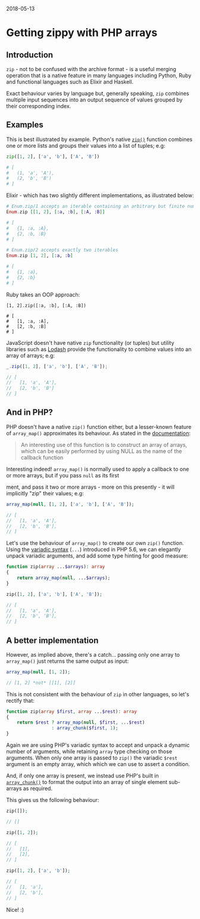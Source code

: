 2018-05-13

# Getting zippy with PHP arrays

## Introduction

`zip` - not to be confused with the archive format - is a useful merging operation that is a native feature in many languages including Python, Ruby and functional languages such as Elixir and Haskell.  

Exact behaviour varies by language but, generally speaking, `zip` combines multiple input sequences into an output sequence of values grouped by their corresponding index.

## Examples

This is best illustrated by example. Python's native [`zip()`](https://docs.python.org/3.3/library/functions.html#zip) function combines one or more lists and groups their values into a list of tuples; e.g:

```python
zip([1, 2], ['a', 'b'], ['A', 'B'])

# [
#   (1, 'a', 'A'),
#   (2, 'b', 'B')
# ]
```

Elixir - which has two slightly different implementations, as illustrated below:

```elixir
# Enum.zip/1 accepts an iterable containing an arbitrary but finite number of iterables
Enum.zip [[1, 2], [:a, :b], [:A, :B]]

# [
#   {1, :a, :A}, 
#   {2, :b, :B}
# ]

# Enum.zip/2 accepts exactly two iterables
Enum.zip [1, 2], [:a, :b]

# [
#   {1, :a}, 
#   {2, :b}
# ]

```

Ruby takes an OOP approach:

```
[1, 2].zip([:a, :b], [:A, :B])

# [
#   [1, :a, :A], 
#   [2, :b, :B]
# ]
```

JavaScript doesn't have native `zip` functionality (or tuples) but utility libraries such as [Lodash](https://lodash.com/docs/4.17.10#zip) provide the functionality to combine values into an array of arrays; e.g:

```javascript
_.zip([1, 2], ['a', 'b'], ['A', 'B']);

// [
//   [1, 'a', 'A'],
//   [2, 'b', 'B']
// ]
```

## And in PHP?

PHP doesn't have a native `zip()` function either, but a lesser-known feature of `array_map()` approximates its behaviour. As stated in the [documentation](http://php.net/manual/en/function.array-map.php):

> An interesting use of this function is to construct an array of arrays, which can be easily performed by using NULL as the name of the callback function

Interesting indeed! `array_map()` is normally used to apply a callback to one or more arrays, but if you pass `null` as its first 

ment, and pass it two or more arrays - more on this presently - it will implicitly "zip" their values; e.g:

```php
array_map(null, [1, 2], ['a', 'b'], ['A', 'B']);

// [
//   [1, 'a', 'A'],
//   [2, 'b', 'B'],
// ]
```

Let's use the behaviour of `array_map()` to create our own `zip()` function. Using the [variadic syntax](http://php.net/manual/en/functions.arguments.php#functions.variable-arg-list.new) (`...`) introduced in PHP 5.6, we can elegantly unpack variadic arguments, and add some type hinting for good measure:

```php
function zip(array ...$arrays): array
{
    return array_map(null, ...$arrays);
}

zip([1, 2], ['a', 'b'], ['A', 'B']);

// [
//   [1, 'a', 'A'],
//   [2, 'b', 'B'],
// ]
```

## A better implementation

However, as implied above, there's a catch... passing only one array to `array_map()` just returns the same output as input:

```php
array_map(null, [1, 2]);

// [1, 2] *not* [[1], [2]]
```

This is not consistent with the behaviour of `zip` in other languages, so let's rectify that:

```php
function zip(array $first, array ...$rest): array
{
    return $rest ? array_map(null, $first, ...$rest)
                 : array_chunk($first, 1);
}
```

Again we are using PHP's variadic syntax to accept and unpack a dynamic number of arguments, while retaining `array` type checking on those arguments. When only one array is passed to `zip()` the variadic `$rest` argument is an empty array, which which we can use to assert a condition.

And, if only one array is present, we instead use PHP's built in [`array_chunk()`](http://php.net/manual/en/function.array-chunk.php) to format the output into an array of single element sub-arrays as required.

This gives us the following behaviour:

```php
zip([]); 

// []

zip([1, 2]);

// [
//   [1],
//   [2],
// ]

zip([1, 2], ['a', 'b']);

// [
//   [1, 'a'],
//   [2, 'b'],
// ]
```

Nice! :)
